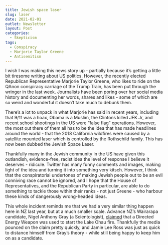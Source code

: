 ```yaml
---
title: Jewish space laser
slug: laser
date: 2021-02-01
outlet: Newsletter
layout: Post
categories:
  - Skepticism
tags:
  - Conspiracy
  - Marjorie Taylor Greene
  - Antisemitism
---
```


I wish I was making this news story up - partially because it’s getting a little bit tiresome writing about US politics. However, the recently elected Republican Representative Marjorie Taylor Greene, who likes to ride on the QAnon conspiracy carriage of the Trump Train, has been put through the wringer in the last week. Journalists have been poring over her social media history and documenting her words, shares and likes - some of which are so weird and wonderful it doesn’t take much to debunk them.

<!-- more -->

There’s a lot to unpack in what Marjorie has said in recent years, including that 9/11 was a hoax, Obama is a Muslim, the Clintons killed JFK Jr, and recent school shootings in the US were “false flag” operations. However, the most out there of them all has to be the idea that has made headlines around the world - that the 2018 California wildfires were caused by a satellite mounted laser which is controlled by the Rothschild family. This has now been dubbed the Jewish Space Laser.

Thankfully many in the Jewish community in the US have given this outlandish, evidence-free, racist idea the level of response I believe it deserves - ridicule. Twitter has many funny comments and images, making light of the idea and turning it into something very kitsch. However, I think that the conspiratorial undertones of making Jewish people out to be an evil conniving race cannot be ignored, and I hope that the House of Representatives, and the Republican Party in particular, are able to do something to tackle those within their ranks - not just Greene - who harbour these kinds of dangerously wrong-headed ideas.

This whole incident reminds me that we had a very similar thing happen here in NZ last year, but at a much smaller scale. Advance NZ’s Wairarapa candidate, Nigel Anthony Gray (a Scientologist), [claimed](https://www.newshub.co.nz/home/politics/2020/10/advance-nz-denies-candidate-s-claim-lake-hau-fires-were-caused-by-direct-energy-weapon.html) that a Directed Energy Weapon was used to start the Lake Ohau fire. Thankfully the media pounced on the claim pretty quickly, and Jamie Lee Ross was just as quick to distance himself from Gray’s theory - while still being happy to keep him on as a candidate.
